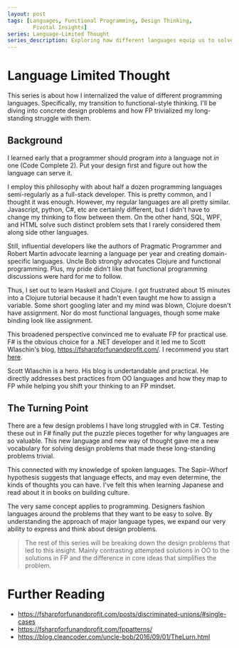 ```yaml
---
layout: post
tags: [Languages, Functional Programming, Design Thinking,
        Pivotal Insights]
series: Language-Limited Thought
series_description: Exploring how different languages equip us to solve different design problems
---
```

# Language Limited Thought

This series is about how I internalized the value of different programming languages. Specifically, my transition to functional-style thinking. I'll be diving into concrete design problems and how FP trivialized my long-standing struggle with them.
<!-- more -->

## Background

I learned early that a programmer should program *into* a language not *in* one (Code Complete 2). Put your design first and figure out how the language can serve it. 

I employ this philosophy with about half a dozen programming languages semi-regularly as a full-stack developer. This is pretty common, and I thought it was enough. However, my regular languages are all pretty similar. Javascript, python, C#, etc are certainly different, but I didn't have to change my thinking to flow between them. On the other hand, SQL, WPF, and HTML solve such distinct problem sets that I rarely considered them along side other languages.

Still, influential developers like the authors of Pragmatic Programmer and Robert Martin advocate learning a language per year and creating domain-specific languages. Uncle Bob strongly advocates Clojure and functional programming. Plus, my pride didn't like that functional programming discussions were hard for me to follow. 

Thus, I set out to learn Haskell and Clojure. I got frustrated about 15 minutes into a Clojure tutorial because it hadn't even taught me how to assign a variable. Some short googling later and my mind was blown, Clojure doesn't have assignment. Nor do most functional languages, though some make binding look like assignment.

This broadened perspective convinced me to evaluate FP for practical use. F# is the obvious choice for a .NET developer and it led me to Scott Wlaschin's blog, https://fsharpforfunandprofit.com/. I recommend you start [here](https://fsharpforfunandprofit.com/fppatterns/).

Scott Wlaschin is a hero. His blog is undertandable and practical. He directly addresses best practices from OO languages and how they map to FP while helping you shift your thinking to an FP mindset.

## The Turning Point

There are a few design problems I have long struggled with in C#. Testing these out in F# finally put the puzzle pieces together for why languages are so valuable. This new language and new way of thought gave me a new vocabulary for solving design problems that made these long-standing problems trivial.

This connected with my knowledge of spoken languages. The Sapir–Whorf hypothesis suggests that language effects, and may even determine, the kinds of thoughts you can have. I've felt this when learning Japanese and read about it in books on building culture.

The very same concept applies to programming. Designers fashion languages around the problems that they want to be easy to solve. By understanding the approach of major language types, we expand our very ability to express and think about design problems.

> The rest of this series will be breaking down the design problems that led to this insight. Mainly contrasting attempted solutions in OO to the solutions in FP and the difference in core ideas that simplifies the problem.



Further Reading
===============
- https://fsharpforfunandprofit.com/posts/discriminated-unions/#single-cases
- https://fsharpforfunandprofit.com/fppatterns/
- https://blog.cleancoder.com/uncle-bob/2016/09/01/TheLurn.html
<!--Uncle bob references the Sapir-whorf theor too
 https://blog.cleancoder.com/uncle-bob/2011/12/11/The-Barbarians-are-at-the-Gates.html -->